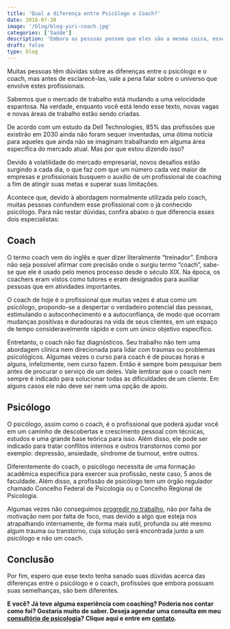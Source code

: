 ```yaml
---
title: 'Qual a diferença entre Psicólogo e Coach?'
date: 2018-07-30
image: '/blog/blog-yuri-coach.jpg'
categories: ['Saúde']
description: 'Embora as pessoas pensem que eles são a mesma coisa, esses dois profissionais trabalham de forma diferente. Descubra a diferença entre psicólogo e coach.'
draft: false
type: blog
---
```


Muitas pessoas têm dúvidas sobre as diferenças entre o psicólogo e o coach, mas antes de esclarecê-las, vale a pena falar sobre o universo que envolve estes profissionais.

Sabemos que o mercado de trabalho está mudando a uma velocidade espantosa. Na verdade, enquanto você está lendo esse texto, novas vagas e novas áreas de trabalho estão sendo criadas.

De acordo com um estudo da Dell Technologies, 85% das profissões que existirão em 2030 ainda não foram sequer inventadas, uma ótima notícia para aqueles que ainda não se imaginam trabalhando em alguma área específica do mercado atual. Mas por que estou dizendo isso?

Devido à volatilidade do mercado empresarial, novos desafios estão surgindo a cada dia, o que faz com que um número cada vez maior de empresas e profissionais busquem o auxílio de um profissional de coaching a fim de atingir suas metas e superar suas limitações.

Acontece que, devido à abordagem normalmente utilizada pelo coach, muitas pessoas confundem esse profissional com o já conhecido psicólogo. Para não restar dúvidas, confira abaixo o que diferencia esses dois especialistas:

## Coach

O termo coach vem do inglês e quer dizer literalmente “treinador”. Embora não seja possível afirmar com precisão onde o surgiu termo “coach”, sabe-se que ele é usado pelo menos processo desde o século XIX. Na época, os coachers eram vistos como tutores e eram designados para auxiliar pessoas que em atividades importantes.

O coach de hoje é o profissional que muitas vezes é atua como um psicólogo, propondo-se a despertar o verdadeiro potencial das pessoas, estimulando o autoconhecimento e a autoconfiança, de modo que ocorram mudanças positivas e duradouras na vida de seus clientes, em um espaço de tempo consideravelmente rápido e com um único objetivo específico.

Entretanto, o coach não faz diagnósticos. Seu trabalho não tem uma abordagem clínica nem direcionada para lidar com traumas ou problemas psicológicos. Algumas vezes o curso para coach é de poucas horas e alguns, infelizmente, nem curso fazem. Então é sempre bom pesquisar bem antes de procurar o serviço de um deles.
Vale lembrar que o coach nem sempre é indicado para solucionar todas as dificuldades de um cliente. Em alguns casos ele não deve ser nem uma opção de apoio.

## Psicólogo

O psicólogo, assim como o coach, é o profissional que poderá ajudar você em um caminho de descobertas e crescimento pessoal com técnicas, estudos e uma grande base teórica para isso. Além disso, ele pode ser indicado para tratar conflitos internos e outros transtornos como por exemplo: depressão, ansiedade, síndrome de burnout, entre outros.

Diferentemente do coach, o psicólogo necessita de uma formação acadêmica específica para exercer sua profissão, neste caso, 5 anos de faculdade. Além disso, a profissão de psicólogo tem um órgão regulador chamado Concelho Federal de Psicologia ou o Concelho Regional de Psicologia.

Algumas vezes não conseguimos [progredir no trabalho](/crescer-no-trabalho/), não por falta de motivação nem por falta de foco, mas devido a algo que esteja nos atrapalhando internamente, de forma mais sutil, profunda ou até mesmo algum trauma ou transtorno, cuja solução será encontrada junto a um psicólogo e não um coach.

## Conclusão

Por fim, espero que esse texto tenha sanado suas dúvidas acerca das diferenças entre o psicólogo e o coach, profissões que embora possuam suas semelhanças, são bem diferentes.

**E você? Já teve alguma experiência com coaching? Poderia nos contar como foi? Gostaria muito de saber. Deseja agendar uma consulta em meu [consultório de psicologia](/)? Clique aqui e entre em [contato](/contato/).**
